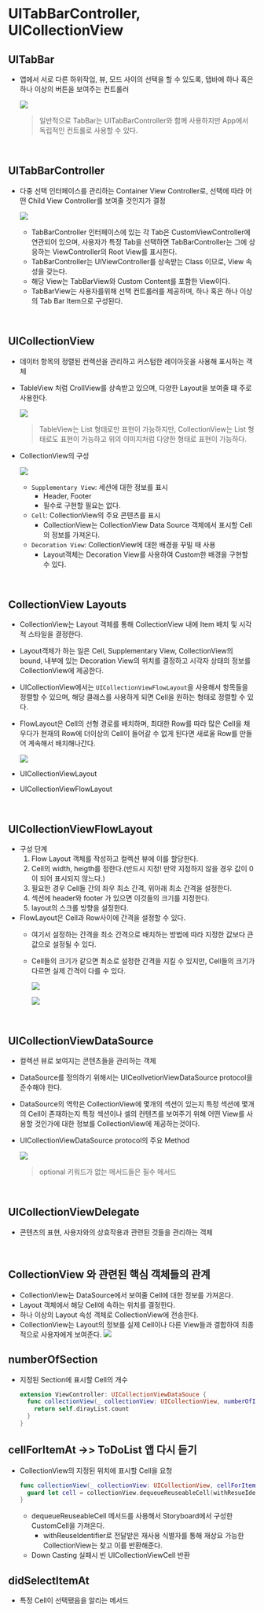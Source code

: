 # UITabBarController, UICollectionView


## UITabBar
* 앱에서 서로 다른 하위작업, 뷰, 모드 사이의 선택을 할 수 있도록, 탭바에 하나 혹은 하나 이상의 버튼을 보여주는 컨트롤러
 
    ![](img/img02.png)
    > 일반적으로 TabBar는 UITabBarController와 함께 사용하지만 App에서 독립적인 컨트롤로 사용할 수 있다.

<br>

## UITabBarController
* 다중 선택 인터페이스를 관리하는 Container View Controller로, 선택에 따라 어떤 Child View Controller를 보여줄 것인지가 결정
 
    ![](img/img03.png) 

  * TabBarController 인터페이스에 있는 각 Tab은 CustomViewController에 연관되어 있으며, 사용자가 특정 Tab을 선택하면 TabBarController는 그에 상응하는 ViewController의 Root View를 표시한다. 
  * TabBarController는 UIViewController를 상속받는 Class 이므로, View 속성을 갖는다.
  * 해당 View는 TabBarView와 Custom Content를 포함한 View이다.
  * TabBarView는 사용자를위해 선택 컨트롤러를 제공하며, 하나 혹은 하나 이상의 Tab Bar Item으로 구성된다.

<br>

## UICollectionView
* 데이터 항목의 정렬된 컨렉션을 관리하고 커스텀한 레이아웃을 사용해 표시하는 객체
* TableView 처럼 CrollView를 상속받고 있으며, 다양한 Layout을 보여줄 떄 주로 사용한다.
 
    ![](img/img05.png)
    > TableView는 List 형태로만 표현이 가능하지만, CollectionView는 List 형태로도 표현이 가능하고 위의 이미지처럼 다양한 형태로 표현이 가능하다.

* CollectionView의 구성
  
    ![](img/img06.png) 
    * `Supplementary View`: 세션에 대한 정보를 표시
      * Header, Footer
      * 필수로 구현할 필요는 없다.
    * `Cell`: CollectionView의 주요 콘텐츠를 표시
      * CollectionView는 CollectionView Data Source 객체에서 표시할 Cell의 정보를 가져온다.
    * `Decoration View`: CollectionView에 대한 배경을 꾸밀 때 사용
      * Layout객체는 Decoration View를 사용하여 Custom한 배경을 구현할 수 있다.

<br>

## CollectionView Layouts
* CollectionView는 Layout 객체를 통해 CollectionView 내에 Item 배치 및 시각적 스타일을 결정한다.
* Layout객체가 하는 일은 Cell, Supplementary View, CollectionView의 bound, 내부에 있는 Decoration View의 위치를 결정하고 시각자 상태의 정보를 CollectionView에 제공한다. 
* UICollectionView에서는 `UICollectionViewFlowLayout`을 사용해서 항목들을 정렬할 수 있으며, 해당 클래스를 사용하게 되면 Cell을 원하는 형태로 정렬할 수 있다.
* FlowLayout은 Cell의 선형 경로를 배치하며, 최대한 Row를 따라 많은 Cell을 채우다가 현재의 Row에 더이상의 Cell이 들어갈 수 없게 된다면 새로울 Row를 만들어 계속해서 배치해나간다.
  
    ![](img/img07.png)
* UICollectionViewLayout
* UICollectionViewFlowLayout

<br>

## UICollectionViewFlowLayout
* 구성 단계
  1. Flow Layout 객체를 작성하고 컬렉션 뷰에 이를 할당한다.
  2. Cell의 width, heigth를 정한다.(반드시 지정! 만약 지정하지 않을 경우 값이 0이 되어 표시되지 않느다.)
  3. 필요한 경우 Cell들 간의 좌우 최소 간격, 위아래 최소 간격을 설정한다.
  4. 섹션에 header와 footer 가 있으면 이것들의 크기를 지정한다.
  5. layout의 스크롤 방향을 설정한다. 
* FlowLayout은 Cell과 Row사이에 간격을 설정할 수 있다.
  * 여기서 설정하는 간격을 최소 간격으로 배치하는 방법에 따라 지정한 값보다 큰 값으로 설정될 수 있다.
  * Cell들의 크기가 같으면 최소로 설정한 간격을 지킬 수 있지만, Cell들의 크기가 다르면 실제 간격이 다를 수 있다.

    ![](img/img08.png)

    ![](img/img09.png)

<br>

## UICollectionViewDataSource
* 컬렉션 뷰로 보여지는 콘텐츠들을 관리하는 객체
* DataSource를 정의하기 위해서는 UICeollvetionViewDataSource protocol을 준수해야 한다.
* DataSource의 역학은 CollectionView에 몇개의 섹션이 있는지 특정 섹션에 몇개의 Cell이 존재하는지 특정 섹션이나 셀의 컨텐츠를 보여주기 위해 어떤 View를 사용할 것인가에 대한 정보를 CollectionView에 제공하는것이다.
* UICollectionViewDataSource protocol의 주요 Method

    ![](img/img10.png)
    > optional 키워드가 없는 메서드들은 필수 메서드

<br>

## UICollectionViewDelegate
* 콘텐츠의 표현, 사용자와의 상효작용과 관련된 것들을 관리하는 객체

<br>

## CollectionView 와 관련된 핵심 객체들의 관계
* CollectionView는 DataSource에서 보여줄 Cell에 대한 정보를 가져온다.
* Layout 객체에서 해당 Cell에 속하는 위치를 결정한다.
* 하나 이상의 Layout 속성 객체로 CollectionView에 전송한다.
* CollectionView는 Layout의 정보를 실제 Cell이나 다른 View들과 결합하여 최종적으로 사용자에게 보여준다.
![](img/img11.png)


## numberOfSection
* 지정된 Section에 표시할 Cell의 개수

  ```Swift
  extension ViewController: UICollectionViewDataSouce {
    func collectionView(_ collectionView: UICollectionView, numberOfItemInSection section: Int) -> Int {
      return self.dirayList.count
    }
  }
  ```

## cellForItemAt  ->> ToDoList 앱 다시 듣기
* CollectionView의 지정된 위치에 표시할 Cell을 요청
  ```Swift
  func collectionView(_ collectionView: UICollectionView, cellForItemAt indexPath: IndexPaht) -> UIControllerViewCell {
    guard let cell = collectionView.dequeueReuseableCell(withResueIdentifier: "DiaryCell", for: indexPath) as? DiaryCell else { return UICollectionViewCell() }
  }
  ``` 
    * dequeueReuseableCell 메서드를 사용해서 Storyboard에서 구성한 CustomCell을 가져온다.
      * withReuseIdentifier로 전달받은 재사용 식별자를 통해 재상요 가능한 CollectionView는 찾고 이를 반환해준다.
    * Down Casting 실패시 빈 UICollectionViewCell 반환

## didSelectItemAt
* 특정 Cell이 선택됐음을 알리는 메서드